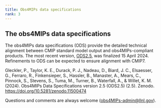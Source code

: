 ```yaml
---
title: Obs4MIPs data specifications 
rank: 3
---
```

## The obs4MIPs data specifications

The obs4MIPs data specifications (ODS) provide the detailed technical alignment between CMIP standard model output and obs4MIPs-compliant products. The most recent version, [ODS2.5](/docs/Obs4MIPsDataSpecifications2.5_Finalized.pdf), was finalized 15 April 2024. Refinements to ODS can be expected to ensure alignment with CMIP7.

Gleckler, P., Taylor, K. E., Durack, P. J., Nadeau, D., Biard, J. C., Elsaesser, G., Ferraro, R., Finkensieper, S., Hassler, B., Manaster, A., Mears, C., Pinnock, S., Stevens, S., Tuma, M., Turner, B., Waterfall, A., & Willet, K. M. (2024). Obs4MIPs Data Specifications version 2.5 (ODS2.5) (2.5). Zenodo. https://doi.org/10.5281/zenodo.11500474


Questions and comments are always welcome (obs4MIPs-admin@llnl.gov). 
